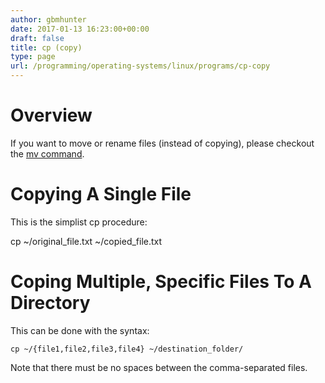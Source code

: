 ```yaml
---
author: gbmhunter
date: 2017-01-13 16:23:00+00:00
draft: false
title: cp (copy)
type: page
url: /programming/operating-systems/linux/programs/cp-copy
---
```


# Overview




If you want to move or rename files (instead of copying), please checkout the [mv command](http://blog.mbedded.ninja/programming/operating-systems/linux/programs/mv-move).




# Copying A Single File




This is the simplist cp procedure:




cp ~/original_file.txt ~/copied_file.txt




# Coping Multiple, Specific Files To A Directory




This can be done with the syntax:



    
    cp ~/{file1,file2,file3,file4} ~/destination_folder/




Note that there must be no spaces between the comma-separated files.
